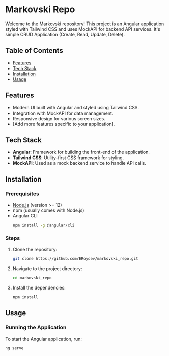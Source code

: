 # Markovski Repo

Welcome to the Markovski repository! This project is an Angular application styled with Tailwind CSS and uses MockAPI for backend API services.
It's simple CRUD Application (Create, Read, Update, Delete).

## Table of Contents
- [Features](#features)
- [Tech Stack](#tech-stack)
- [Installation](#installation)
- [Usage](#usage)

## Features
- Modern UI built with Angular and styled using Tailwind CSS.
- Integration with MockAPI for data management.
- Responsive design for various screen sizes.
- [Add more features specific to your application].

## Tech Stack
- **Angular**: Framework for building the front-end of the application.
- **Tailwind CSS**: Utility-first CSS framework for styling.
- **MockAPI**: Used as a mock backend service to handle API calls.

## Installation

### Prerequisites
- [Node.js](https://nodejs.org/) (version >= 12)
- npm (usually comes with Node.js)
- Angular CLI
    ```bash
    npm install -g @angular/cli
    ```

### Steps
1. Clone the repository:
    ```bash
    git clone https://github.com/ERoydev/markovski_repo.git
    ```
2. Navigate to the project directory:
    ```bash
    cd markovski_repo
    ```
3. Install the dependencies:
    ```bash
    npm install
    ```

## Usage

### Running the Application
To start the Angular application, run:
```bash
ng serve
